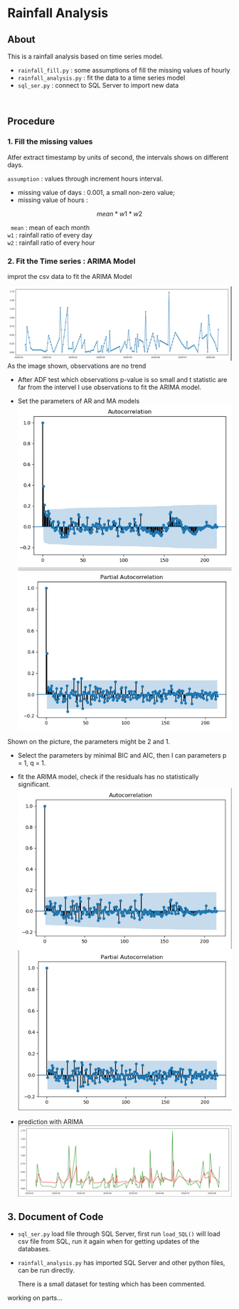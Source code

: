 # Rainfall Analysis


## About
This is a rainfall analysis based on time series model.

* `rainfall_fill.py` : some assumptions of fill the missing values of hourly
* `rainfall_analysis.py` : fit the data to a time series model
* `sql_ser.py` : connect to SQL Server to import new data

&nbsp;

## Procedure
### 1. Fill the missing values

Atfer extract timestamp by units of second, the intervals shows on different days. </br>

`assumption` : values through increment hours interval.

* missing value of days : 0.001, a small non-zero value;
* missing value of hours :

$$ mean * w1 * w2 $$


&nbsp;
`mean` : mean of each month  
`w1` : rainfall ratio of every day  
`w2` : rainfall ratio of every hour

### 2. Fit the Time series : ARIMA Model
improt the csv data to fit the ARIMA Model

![alt text](https://github.com/santochaoya/Rainfall_Analysis/blob/master/1.jpg)
As the image shown, observations are no trend

* After ADF test which observations p-value is so small and t statistic are far from the intervel
I use observations to fit the ARIMA model.

* Set the parameters of AR and MA models
![alt text](https://github.com/santochaoya/Rainfall_Analysis/blob/master/2.jpg)
![alt text](https://github.com/santochaoya/Rainfall_Analysis/blob/master/3.jpg)

Shown on the picture, the parameters might be 2 and 1.

* Select the parameters by minimal BIC and AIC, then I can parameters p = 1, q = 1.

* fit the ARIMA model, check if the residuals has no statistically significant.
![alt text](https://github.com/santochaoya/Rainfall_Analysis/blob/master/4.jpg)
![alt text](https://github.com/santochaoya/Rainfall_Analysis/blob/master/5.jpg)
* prediction with ARIMA
![alt text](https://github.com/santochaoya/Rainfall_Analysis/blob/master/6.jpg)


## 3. Document of Code
* `sql_ser.py` load file through SQL Server, first run `load_SQL()` will load csv file from SQL, run it again when for getting updates of the databases.
* `rainfall_analysis.py` has imported SQL Server and other python files, can be run directly. 

    There is a small dataset for testing which has been commented.
    

working on parts...





